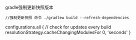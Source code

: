 gradle强制更新快照版本



```
//强制更新快照 命令 ./gradlew build --refresh-dependencies
```





configurations.all {  // check for updates every build  resolutionStrategy.cacheChangingModulesFor 0, 'seconds' }